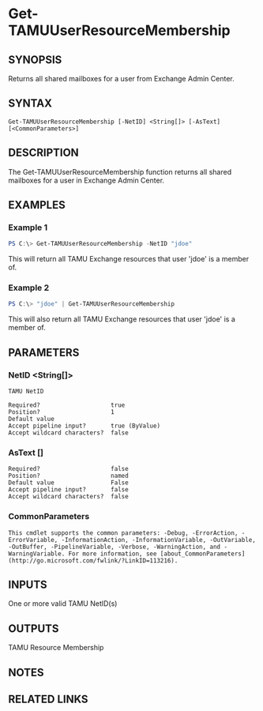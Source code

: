 # Get-TAMUUserResourceMembership

## SYNOPSIS

Returns all shared mailboxes for a user from Exchange Admin Center.

## SYNTAX

```
Get-TAMUUserResourceMembership [-NetID] <String[]> [-AsText] [<CommonParameters>]
```

## DESCRIPTION

The Get-TAMUUserResourceMembership function returns all shared mailboxes for a user in Exchange Admin Center.

## EXAMPLES

### Example 1
```powershell
PS C:\> Get-TAMUUserResourceMembership -NetID "jdoe"
```

This will return all TAMU Exchange resources that user 'jdoe' is a member of.

### Example 2
```powershell
PS C:\> "jdoe" | Get-TAMUUserResourceMembership
```

This will also return all TAMU Exchange resources that user 'jdoe' is a member of.

## PARAMETERS

### NetID <String[]>

    TAMU NetID

    Required?                    true
    Position?                    1
    Default value
    Accept pipeline input?       true (ByValue)
    Accept wildcard characters?  false

### AsText [<SwitchParameter>]

    Required?                    false
    Position?                    named
    Default value                False
    Accept pipeline input?       false
    Accept wildcard characters?  false

### CommonParameters

    This cmdlet supports the common parameters: -Debug, -ErrorAction, -ErrorVariable, -InformationAction, -InformationVariable, -OutVariable, -OutBuffer, -PipelineVariable, -Verbose, -WarningAction, and -WarningVariable. For more information, see [about_CommonParameters](http://go.microsoft.com/fwlink/?LinkID=113216).

## INPUTS

One or more valid TAMU NetID(s)

## OUTPUTS

TAMU Resource Membership

## NOTES

## RELATED LINKS

